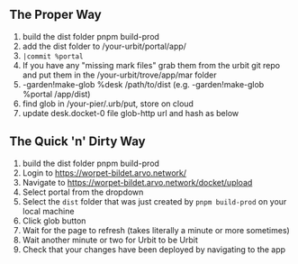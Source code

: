 ## The Proper Way

1. build the dist folder pnpm build-prod
2. add the dist folder to /your-urbit/portal/app/
3. `|commit %portal`
4. If you have any "missing mark files" grab them from the urbit git repo and put them in the /your-urbit/trove/app/mar folder
5. -garden!make-glob %desk /path/to/dist (e.g. -garden!make-glob %portal /app/dist)
6. find glob in /your-pier/.urb/put, store on cloud
7. update desk.docket-0 file glob-http url and hash as below

## The Quick 'n' Dirty Way

1. build the dist folder pnpm build-prod
2. Login to https://worpet-bildet.arvo.network/
3. Navigate to https://worpet-bildet.arvo.network/docket/upload
4. Select portal from the dropdown
5. Select the `dist` folder that was just created by `pnpm build-prod` on your local machine
6. Click glob button
7. Wait for the page to refresh (takes literally a minute or more sometimes)
8. Wait another minute or two for Urbit to be Urbit
9. Check that your changes have been deployed by navigating to the app
